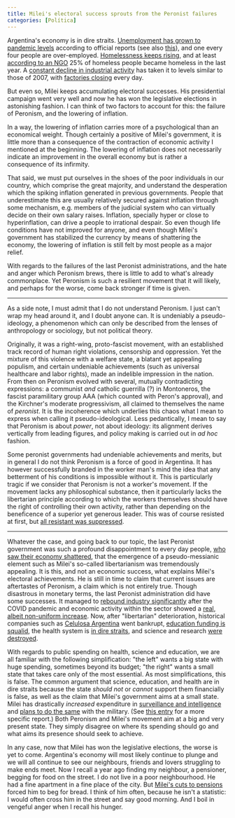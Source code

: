 ```yaml
---
title: Milei's electoral success sprouts from the Peronist failures
categories: [Política]
---
```


Argentina's economy is in dire straits. [Unemployment has grown to pandemic
levels](https://buenosairesherald.com/economics/unemployment-in-argentina-rises-to-7-9-the-highest-in-four-years)
according to official reports (see also
[this](https://www.batimes.com.ar/news/economy/economic-pick-up-fails-to-filter-through-to-argentinas-job-market.phtml#:~:text=Argentina%27s%20manufacturing%20industry%20also%20showed%20a%20significant%20decline%20%E2%80%93%204%2C162%20less%20jobs%20in%20March%20while%20there%20were%202%2C088%20less%20workers%20in%20agriculture%2C%20livestock%2C%20hunting%20and%20forestry%20and%201%2C185%20less%20in%20education.)),
and one every four people are over-employed. [Homelessness keeps
rising](https://www.reuters.com/world/americas/winter-deepens-misery-argentinas-poor-following-mileis-financial-cuts-2024-06-05/),
and at least [according to an
NGO](https://www.batimes.com.ar/news/argentina/quarter-of-rough-sleepers-in-buenos-aires-city-have-been-on-streets-for-less-than-year.phtml)
25% of homeless people became homeless in the last year. A [constant decline in
industrial
activity](https://www.plenglish.com/news/2025/08/18/argentine-industry-accumulates-four-months-of-decline/)
has taken it to levels similar to those of 2007, with [factories
closing](https://www.wsj.com/world/americas/argentina-is-losing-faith-in-mileis-free-market-revolution-9475ba42?gaa_at=eafs&gaa_n=ASWzDAiVd23n-aagDkO0_iZplWiCwK1tJds1QJDYm5btjrQUty5CRgQBxRwWDMx812I%3D&gaa_ts=68e04c0b&gaa_sig=LQ4yzqi4vT1PrrgyA6_fHONGxzSrvUX8UHyVVZ5tnqD8Z3K0yzIBZpmWeDdSlIPolnATI1blqqRcOV-wM1QBlA%3D%3D)
every day. 

But even so, Milei keeps accumulating electoral successes. His presidential
campaign went very well and now he has won the legislative elections in
astonishing fashion. I can think of two factors to account for this: the
failure of Peronism, and the lowering of inflation. 

In a way, the lowering of inflation carries more of a psychological than an
economical weight. Though certainly a positive of Milei's government, it is
little more than a consequence of the contraction of economic activity I
mentioned at the beginning. The lowering of inflation does not necessarily
indicate an improvement in the overall economy but is rather a consequence of
its infirmity. 

That said, we must put ourselves in the shoes of the poor individuals in our
country, which comprise the great majority, and understand the desperation which
the spiking inflation generated in previous governments. People that
underestimate this are usually relatively secured against inflation through some
mechanism, e.g. members of the judicial system who can virtually decide on their
own salary raises. Inflation, specially hyper or close to hyperinflation, can
drive a people to irrational despair. So even though life conditions have not
improved for anyone, and even though Milei's government has stabilized the
currency by means of shattering the economy, the lowering of inflation is still
felt by most people as a major relief.

With regards to the failures of the last Peronist administrations, and the hate
and anger which Peronism brews, there is little to add to what's already
commonplace. Yet Peronism is such a resilient movement that it will likely, and
perhaps for the worse, come back stronger if time is given.

---

As a side note, I must admit that I do not understand Peronism. I just can't
wrap my head around it, and I doubt anyone can. It is undeniably a
pseudo-ideology, a phenomenon which can only be described from the lenses of
anthropology or sociology, but not political theory. 

Originally, it was a right-wing, proto-fascist movement, with an established
track record of human right violations, censorship and oppression. Yet the
mixture of this violence with a welfare state, a blatant yet appealing populism,
and certain undeniable achievements (such as universal healthcare and labor
rights), made an indelible impression in the nation. From then on Peronism
evolved with several, mutually contradicting expressions: a communist *and*
catholic guerrilla (?) in Montoneros, the fascist paramilitary group AAA (which
counted with Peron's approval), and the Kirchner's moderate progressivism, all
claimed to themselves the name of *peronist*. It is the incoherence which
underlies this chaos what I mean to express when calling it pseudo-ideological.
Less pedantically, I mean to say that Peronism is about *power*, not about
ideology: its alignment derives vertically from leading figures, and policy
making is carried out in *ad hoc* fashion.

Some peronist governments had undeniable achievements and merits, but in general
I do not think Peronism is a force of good in Argentina. It has however
successfully branded in the worker man's mind the idea that any betterment of
his conditions is impossible without it. This is particularly tragic if we
consider that Peronism is not a worker's movement. If the movement lacks any
philosophical substance, then it particularly lacks the libertarian principle
according to which the workers themselves should have the right of controlling
their own activity, rather than depending on the beneficence of a superior yet
generous leader. This was of course resisted at first, but 
[all resistant was suppressed](https://www.criticapenal.com.ar/wp-content/uploads/numero3/cesano.pdf).

--- 

Whatever the case, and going back to our topic, the last Peronist government was
such a profound disappointment to every day people, [who saw their economy
shattered](https://www.batimes.com.ar/news/economy/argentinas-inflation-hit-211-in-2023-fastest-gain-in-three-decades.phtml),
that the emergence of a pseudo-messianic element such as Milei's so-called
libertarianism was tremendously appealing. It is this, and not an economic
success, what explains Milei's electoral achievements. He is still in time to
claim that current issues are aftertastes of Peronism, a claim which is not
entirely true. Though disastrous in monetary terms, the last Peronist
administration did have some successes. It managed to [rebound industry
significantly](https://www.focus-economics.com/countries/argentina/#:~:text=17.5-,1.9)
after the COVID pandemic and economic activity within the sector showed a [real,
albeit non-uniform
increase](https://www.uia.org.ar/centro-de-estudios/4030/ceu-informe-industrial-no03-2023/).
Now, after "libertarian" deterioration, historical companies such as [Celulosa
Argentina](https://www.pulpapernews.com/20250903/16968/celulosa-argentina-files-bankruptcy-after-devastating-balance-sheet)
went bankrupt, [education funding is
squalid](https://www.batimes.com.ar/news/argentina/milei-vetoes-state-university-funding-bill-escalating-conflict-with-education-sector.phtml),
the health system is [in dire
straits](https://www.ap.org/news-highlights/spotlights/2025/argentines-reel-from-health-care-cutbacks-as-president-mileis-state-overhaul-mirrors-trumps/),
and science and research [were
destroyed](https://www.batimes.com.ar/news/argentina/mileis-chainsaw-slashes-funds-for-argentinas-science-and-research-institutes.phtml).

With regards to public spending on health, science and education, we are all
familiar with the following simplification: "the left" wants a big state with
huge spending, sometimes beyond its budget; "the right" wants a small state that
takes care only of the most essential. As most simplifications, this is false.
The common argument that science, education, and health are in dire straits
because the state *should not* or *cannot* support them financially is false, as
well as the claim that Milei's government aims at a small state. Milei has
drastically *increased* expenditure in [surveillance and
intelligence](https://www.batimes.com.ar/news/economy/milei-boosts-budget-of-argentinas-intelligence-services-by-73-billion-pesos.phtml)
and [plans to do the
same](https://www.economist.com/the-americas/2024/08/22/javier-milei-is-splurging-on-the-army)
with the military. (See [this
entry](https://slopezpereyra.github.io/2024-12-10-2024Represion/) for a more
specific report.) Both Peronism and Milei's movement aim at a big and very
present state. They simply disagree on where its spending should go and what
aims its presence should seek to achieve. 

In any case, now that Milei has won the legislative elections, the worse is yet
to come. Argentina's economy will most likely continue to plunge and we will all
continue to see our neighbours, friends and lovers struggling to make ends meet.
Now I recall a year ago finding my neighbour, a pensioner, begging for food on
the street. I do not live in a poor neighbourhood. He had a fine apartment in a
fine place of the city. But [Milei's cuts to
pensions](https://www.dw.com/en/argentinas-austerity-cuts-drive-pensioners-onto-the-streets/g-74254531)
forced him to beg for bread. I think of him often, because he isn't a statistic:
I would often cross him in the street and say good morning. And I boil in
vengeful anger when I recall his hunger.






